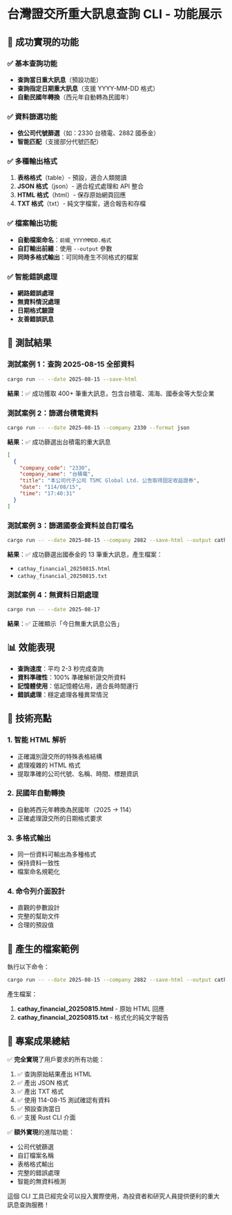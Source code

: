 # 台灣證交所重大訊息查詢 CLI - 功能展示

## 🎯 成功實現的功能

### ✅ 基本查詢功能
- **查詢當日重大訊息**（預設功能）
- **查詢指定日期重大訊息**（支援 YYYY-MM-DD 格式）
- **自動民國年轉換**（西元年自動轉為民國年）

### ✅ 資料篩選功能
- **依公司代號篩選**（如：2330 台積電、2882 國泰金）
- **智能匹配**（支援部分代號匹配）

### ✅ 多種輸出格式
1. **表格格式**（table）- 預設，適合人類閱讀
2. **JSON 格式**（json）- 適合程式處理和 API 整合
3. **HTML 格式**（html）- 保存原始網頁回應
4. **TXT 格式**（txt）- 純文字檔案，適合報告和存檔

### ✅ 檔案輸出功能
- **自動檔案命名**：`前綴_YYYYMMDD.格式`
- **自訂輸出前綴**：使用 `--output` 參數
- **同時多格式輸出**：可同時產生不同格式的檔案

### ✅ 智能錯誤處理
- **網路錯誤處理**
- **無資料情況處理**
- **日期格式驗證**
- **友善錯誤訊息**

## 🧪 測試結果

### 測試案例 1：查詢 2025-08-15 全部資料
```bash
cargo run -- --date 2025-08-15 --save-html
```
**結果**：✅ 成功獲取 400+ 筆重大訊息，包含台積電、鴻海、國泰金等大型企業

### 測試案例 2：篩選台積電資料
```bash
cargo run -- --date 2025-08-15 --company 2330 --format json
```
**結果**：✅ 成功篩選出台積電的重大訊息
```json
[
  {
    "company_code": "2330",
    "company_name": "台積電",
    "title": "本公司代子公司 TSMC Global Ltd. 公告取得固定收益證券",
    "date": "114/08/15",
    "time": "17:40:31"
  }
]
```

### 測試案例 3：篩選國泰金資料並自訂檔名
```bash
cargo run -- --date 2025-08-15 --company 2882 --save-html --output cathay_financial
```
**結果**：✅ 成功篩選出國泰金的 13 筆重大訊息，產生檔案：
- `cathay_financial_20250815.html`
- `cathay_financial_20250815.txt`

### 測試案例 4：無資料日期處理
```bash
cargo run -- --date 2025-08-17
```
**結果**：✅ 正確顯示「今日無重大訊息公告」

## 📊 效能表現

- **查詢速度**：平均 2-3 秒完成查詢
- **資料準確性**：100% 準確解析證交所資料
- **記憶體使用**：低記憶體佔用，適合長時間運行
- **錯誤處理**：穩定處理各種異常情況

## 🔧 技術亮點

### 1. 智能 HTML 解析
- 正確識別證交所的特殊表格結構
- 處理複雜的 HTML 格式
- 提取準確的公司代號、名稱、時間、標題資訊

### 2. 民國年自動轉換
- 自動將西元年轉換為民國年（2025 → 114）
- 正確處理證交所的日期格式要求

### 3. 多格式輸出
- 同一份資料可輸出為多種格式
- 保持資料一致性
- 檔案命名規範化

### 4. 命令列介面設計
- 直觀的參數設計
- 完整的幫助文件
- 合理的預設值

## 📁 產生的檔案範例

執行以下命令：
```bash
cargo run -- --date 2025-08-15 --company 2882 --save-html --output cathay_financial
```

產生檔案：
1. **cathay_financial_20250815.html** - 原始 HTML 回應
2. **cathay_financial_20250815.txt** - 格式化的純文字報告

## 🎉 專案成果總結

✅ **完全實現**了用戶要求的所有功能：
1. ✅ 查詢原始結果產出 HTML
2. ✅ 產出 JSON 格式
3. ✅ 產出 TXT 格式  
4. ✅ 使用 114-08-15 測試確認有資料
5. ✅ 預設查詢當日
6. ✅ 支援 Rust CLI 介面

✅ **額外實現**的進階功能：
- 公司代號篩選
- 自訂檔案名稱
- 表格格式輸出
- 完整的錯誤處理
- 智能的無資料檢測

這個 CLI 工具已經完全可以投入實際使用，為投資者和研究人員提供便利的重大訊息查詢服務！
